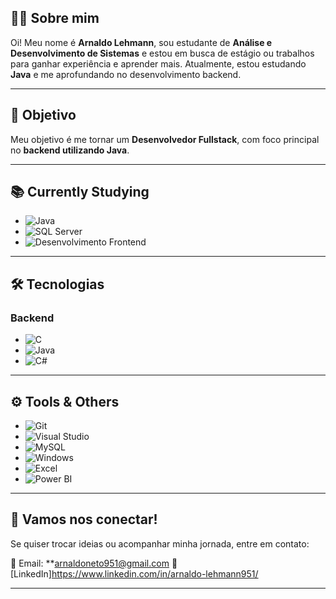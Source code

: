 ## 👨‍💻 Sobre mim

Oi! Meu nome é **Arnaldo Lehmann**, sou estudante de **Análise e Desenvolvimento de Sistemas** e estou em busca de estágio ou trabalhos para ganhar experiência e aprender mais. Atualmente, estou estudando **Java** e me aprofundando no desenvolvimento backend.

---

## 🎯 Objetivo

Meu objetivo é me tornar um **Desenvolvedor Fullstack**, com foco principal no **backend utilizando Java**.

---

## 📚 Currently Studying

- ![Java](https://img.shields.io/badge/Java-007396?style=for-the-badge&logo=java&logoColor=white)
- ![SQL Server](https://img.shields.io/badge/SQL%20Server-CC2927?style=for-the-badge&logo=microsoft-sql-server&logoColor=white)
- ![Desenvolvimento Frontend](https://img.shields.io/badge/Frontend%20Development-FF5722?style=for-the-badge)

---

## 🛠 Tecnologias

### Backend
- ![C](https://img.shields.io/badge/C-00599C?style=for-the-badge&logo=c&logoColor=white)
- ![Java](https://img.shields.io/badge/Java-007396?style=for-the-badge&logo=java&logoColor=white)
- ![C#](https://img.shields.io/badge/C%23-239120?style=for-the-badge&logo=c-sharp&logoColor=white)

---

## ⚙ Tools & Others
- ![Git](https://img.shields.io/badge/Git-F05032?style=for-the-badge&logo=git&logoColor=white)
- ![Visual Studio](https://img.shields.io/badge/Visual%20Studio-5C2D91?style=for-the-badge&logo=visual-studio&logoColor=white)
- ![MySQL](https://img.shields.io/badge/MySQL-4479A1?style=for-the-badge&logo=mysql&logoColor=white)
- ![Windows](https://img.shields.io/badge/Windows-0078D6?style=for-the-badge&logo=windows&logoColor=white)
- ![Excel](https://img.shields.io/badge/Excel-217346?style=for-the-badge&logo=microsoft-excel&logoColor=white)
- ![Power BI](https://img.shields.io/badge/Power%20BI-F2C811?style=for-the-badge&logo=power-bi&logoColor=black)

---

## 💬 Vamos nos conectar!
Se quiser trocar ideias ou acompanhar minha jornada, entre em contato:

📧 Email: **arnaldoneto951@gmail.com 
🔗 [LinkedIn]https://www.linkedin.com/in/arnaldo-lehmann951/

---
